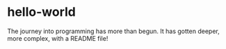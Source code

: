 # hello-world
The journey into programming has more than begun. It has gotten deeper, more complex, with
a README file!
